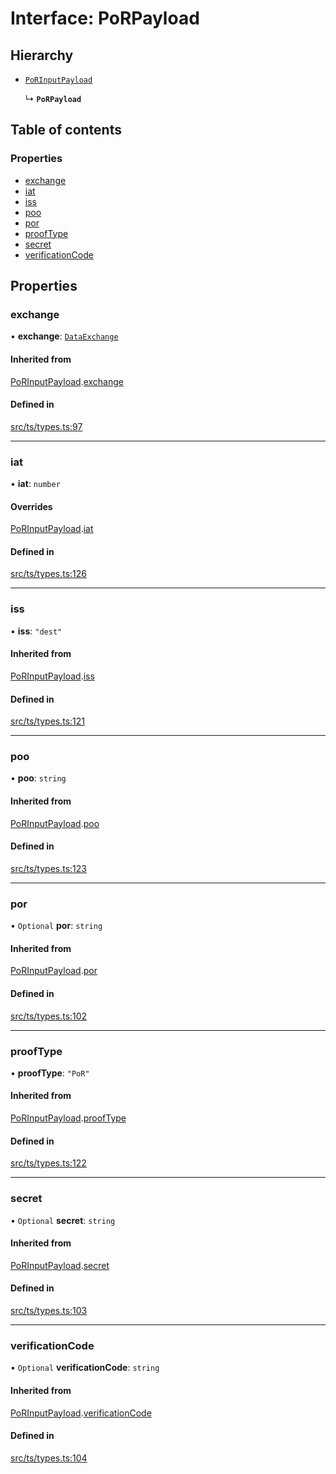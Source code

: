 # Interface: PoRPayload

## Hierarchy

- [`PoRInputPayload`](PoRInputPayload.md)

  ↳ **`PoRPayload`**

## Table of contents

### Properties

- [exchange](PoRPayload.md#exchange)
- [iat](PoRPayload.md#iat)
- [iss](PoRPayload.md#iss)
- [poo](PoRPayload.md#poo)
- [por](PoRPayload.md#por)
- [proofType](PoRPayload.md#prooftype)
- [secret](PoRPayload.md#secret)
- [verificationCode](PoRPayload.md#verificationcode)

## Properties

### exchange

• **exchange**: [`DataExchange`](DataExchange.md)

#### Inherited from

[PoRInputPayload](PoRInputPayload.md).[exchange](PoRInputPayload.md#exchange)

#### Defined in

[src/ts/types.ts:97](https://gitlab.com/i3-market/code/wp3/t3.2/conflict-resolution/non-repudiation-protocol/-/blob/c22782d/src/ts/types.ts#L97)

___

### iat

• **iat**: `number`

#### Overrides

[PoRInputPayload](PoRInputPayload.md).[iat](PoRInputPayload.md#iat)

#### Defined in

[src/ts/types.ts:126](https://gitlab.com/i3-market/code/wp3/t3.2/conflict-resolution/non-repudiation-protocol/-/blob/c22782d/src/ts/types.ts#L126)

___

### iss

• **iss**: ``"dest"``

#### Inherited from

[PoRInputPayload](PoRInputPayload.md).[iss](PoRInputPayload.md#iss)

#### Defined in

[src/ts/types.ts:121](https://gitlab.com/i3-market/code/wp3/t3.2/conflict-resolution/non-repudiation-protocol/-/blob/c22782d/src/ts/types.ts#L121)

___

### poo

• **poo**: `string`

#### Inherited from

[PoRInputPayload](PoRInputPayload.md).[poo](PoRInputPayload.md#poo)

#### Defined in

[src/ts/types.ts:123](https://gitlab.com/i3-market/code/wp3/t3.2/conflict-resolution/non-repudiation-protocol/-/blob/c22782d/src/ts/types.ts#L123)

___

### por

• `Optional` **por**: `string`

#### Inherited from

[PoRInputPayload](PoRInputPayload.md).[por](PoRInputPayload.md#por)

#### Defined in

[src/ts/types.ts:102](https://gitlab.com/i3-market/code/wp3/t3.2/conflict-resolution/non-repudiation-protocol/-/blob/c22782d/src/ts/types.ts#L102)

___

### proofType

• **proofType**: ``"PoR"``

#### Inherited from

[PoRInputPayload](PoRInputPayload.md).[proofType](PoRInputPayload.md#prooftype)

#### Defined in

[src/ts/types.ts:122](https://gitlab.com/i3-market/code/wp3/t3.2/conflict-resolution/non-repudiation-protocol/-/blob/c22782d/src/ts/types.ts#L122)

___

### secret

• `Optional` **secret**: `string`

#### Inherited from

[PoRInputPayload](PoRInputPayload.md).[secret](PoRInputPayload.md#secret)

#### Defined in

[src/ts/types.ts:103](https://gitlab.com/i3-market/code/wp3/t3.2/conflict-resolution/non-repudiation-protocol/-/blob/c22782d/src/ts/types.ts#L103)

___

### verificationCode

• `Optional` **verificationCode**: `string`

#### Inherited from

[PoRInputPayload](PoRInputPayload.md).[verificationCode](PoRInputPayload.md#verificationcode)

#### Defined in

[src/ts/types.ts:104](https://gitlab.com/i3-market/code/wp3/t3.2/conflict-resolution/non-repudiation-protocol/-/blob/c22782d/src/ts/types.ts#L104)
